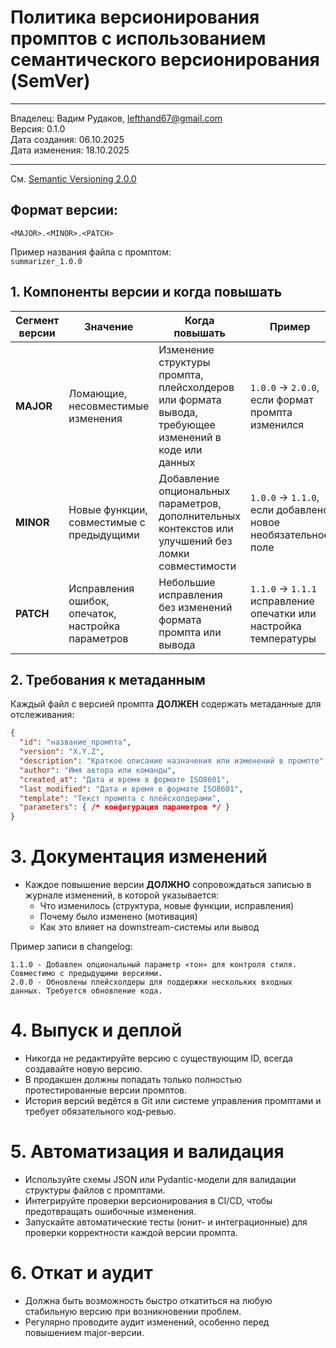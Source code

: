 # Политика версионирования промптов с использованием семантического версионирования (SemVer)

---

Владелец: Вадим Рудаков, lefthand67@gmail.com  
Версия: 0.1.0  
Дата создания: 06.10.2025  
Дата изменения: 18.10.2025  

---

См. [Semantic Versioning 2.0.0](https://semver.org/)

## Формат версии:
`<МAJOR>.<MINOR>.<PATCH>`

Пример названия файла с промптом:  
`summarizer_1.0.0`

## 1. Компоненты версии и когда повышать

| Сегмент версии | Значение                                | Когда повышать                                                | Пример                                       |
|----------------|---------------------------------------|--------------------------------------------------------------|----------------------------------------------|
| **MAJOR**      | Ломающие, несовместимые изменения    | Изменение структуры промпта, плейсхолдеров или формата вывода, требующее изменений в коде или данных | `1.0.0` → `2.0.0`, если формат промпта изменился  |
| **MINOR**      | Новые функции, совместимые с предыдущими | Добавление опциональных параметров, дополнительных контекстов или улучшений без ломки совместимости | `1.0.0` → `1.1.0`, если добавлено новое необязательное поле |
| **PATCH**      | Исправления ошибок, опечаток, настройка параметров | Небольшие исправления без изменений формата промпта или вывода | `1.1.0` → `1.1.1` исправление опечатки или настройка температуры |

## 2. Требования к метаданным

Каждый файл с версией промпта **ДОЛЖЕН** содержать метаданные для отслеживания:

```json
{
  "id": "название_промпта",
  "version": "X.Y.Z",
  "description": "Краткое описание назначения или изменений в промпте",
  "author": "Имя автора или команды",
  "created_at": "Дата и время в формате ISO8601",
  "last_modified": "Дата и время в формате ISO8601",
  "template": "Текст промпта с плейсхолдерами",
  "parameters": { /* конфигурация параметров */ }
}
```

# 3. Документация изменений

- Каждое повышение версии **ДОЛЖНО** сопровождаться записью в журнале изменений, в которой указывается:  
  - Что изменилось (структура, новые функции, исправления)  
  - Почему было изменено (мотивация)  
  - Как это влияет на downstream-системы или вывод  

Пример записи в changelog:

```
1.1.0 - Добавлен опциональный параметр «тон» для контроля стиля. Совместимо с предыдущими версиями.
2.0.0 - Обновлены плейсхолдеры для поддержки нескольких входных данных. Требуется обновление кода.
```

# 4. Выпуск и деплой

- Никогда не редактируйте версию с существующим ID, всегда создавайте новую версию.  
- В продакшен должны попадать только полностью протестированные версии промптов.  
- История версий ведётся в Git или системе управления промптами и требует обязательного код-ревью.

# 5. Автоматизация и валидация

- Используйте схемы JSON или Pydantic-модели для валидации структуры файлов с промптами.
- Интегрируйте проверки версионирования в CI/CD, чтобы предотвращать ошибочные изменения.
- Запускайте автоматические тесты (юнит- и интеграционные) для проверки корректности каждой версии промпта.

# 6. Откат и аудит

- Должна быть возможность быстро откатиться на любую стабильную версию при возникновении проблем.  
- Регулярно проводите аудит изменений, особенно перед повышением major-версии.
